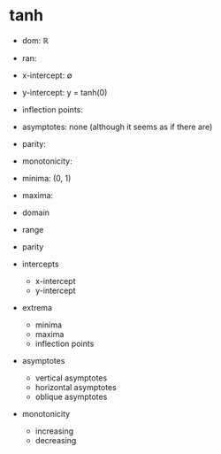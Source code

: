 # tanh

- dom: ℝ
- ran: 
- x-intercept: ∅
- y-intercept: y = tanh(0)
- inflection points: 
- asymptotes: none (although it seems as if there are)
- parity: 
- monotonicity: 
- minima: (0, 1)
- maxima: 

- domain
- range
- parity
- intercepts
  - x-intercept
  - y-intercept
- extrema
  - minima
  - maxima
  - inflection points
- asymptotes
  - vertical asymptotes
  - horizontal asymptotes
  - oblique asymptotes
- monotonicity
  - increasing
  - decreasing
